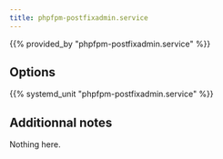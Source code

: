```yaml
---
title: phpfpm-postfixadmin.service
---
```


{{% provided_by "phpfpm-postfixadmin.service" %}}

## Options

{{% systemd_unit "phpfpm-postfixadmin.service" %}}

## Additionnal notes

Nothing here.